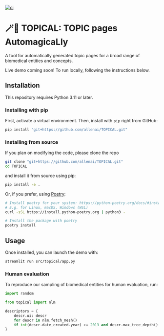 [![ci](https://github.com/allenai/TOPICAL/actions/workflows/ci.yml/badge.svg)](https://github.com/allenai/TOPICAL/actions/workflows/ci.yml)

# 🪄📄 TOPICAL: TOPIC pages AutomagicaLly

A tool for automatically generated topic pages for a broad range of biomedical entities and concepts.

Live demo coming soon! To run locally, following the instructions below.

## Installation

This repository requires Python 3.11 or later.

### Installing with pip

First, activate a virtual environment. Then, install with `pip` right from GitHub:

```bash
pip install "git+https://github.com/allenai/TOPICAL.git"
```

### Installing from source

If you plan on modifying the code, please clone the repo

```bash
git clone "git+https://github.com/allenai/TOPICAL.git"
cd TOPICAL
```

and install it from source using pip:

```bash
pip install -e .
```

Or, if you prefer, using [Poetry](https://python-poetry.org/):

```bash
# Install poetry for your system: https://python-poetry.org/docs/#installation
# E.g. for Linux, macOS, Windows (WSL)
curl -sSL https://install.python-poetry.org | python3 -

# Install the package with poetry
poetry install
```

## Usage

Once installed, you can launch the demo with:

```bash
streamlit run src/topical/app.py
```

### Human evaluation

To reproduce our sampling of biomedical entities for human evaluation, run:

```python
import random

from topical import nlm

descriptors = {
    descr.ui: descr
    for descr in nlm.fetch_mesh()
    if int(descr.date_created.year) >= 2013 and descr.max_tree_depth() >= 7
}
```
